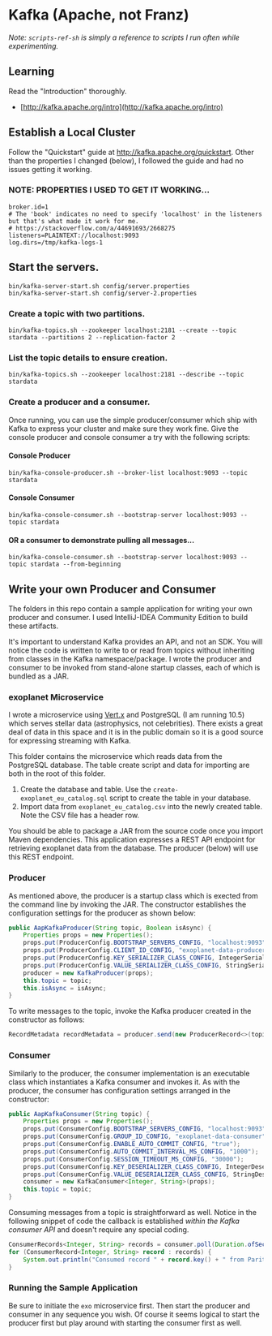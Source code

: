 # Kafka (Apache, not Franz)

*Note: `scripts-ref-sh` is simply a reference to scripts I run often while experimenting.*

## Learning
Read the "Introduction" thoroughly.
- [http://kafka.apache.org/intro](http://kafka.apache.org/intro)

## Establish a Local Cluster
Follow the "Quickstart" guide at http://kafka.apache.org/quickstart.  Other than the properties I changed (below), I followed the guide and had no issues getting it working.

### NOTE: PROPERTIES I USED TO GET IT WORKING...

```properties
broker.id=1
# The 'book' indicates no need to specify 'localhost' in the listeners but that's what made it work for me.
# https://stackoverflow.com/a/44691693/2668275
listeners=PLAINTEXT://localhost:9093
log.dirs=/tmp/kafka-logs-1
```

## Start the servers.
```shell
bin/kafka-server-start.sh config/server.properties 
bin/kafka-server-start.sh config/server-2.properties 
```

### Create a topic with two partitions.
```shell
bin/kafka-topics.sh --zookeeper localhost:2181 --create --topic stardata --partitions 2 --replication-factor 2
```

### List the topic details to ensure creation.
```shell
bin/kafka-topics.sh --zookeeper localhost:2181 --describe --topic stardata
```

### Create a producer and a consumer.
Once running, you can use the simple producer/consumer which ship with Kafka to express your cluster and make sure they work fine. Give the console producer and console consumer a try with the following scripts: 

#### Console Producer
```shell
bin/kafka-console-producer.sh --broker-list localhost:9093 --topic stardata
```
#### Console Consumer
```shell
bin/kafka-console-consumer.sh --bootstrap-server localhost:9093 --topic stardata
```
#### OR a consumer to demonstrate pulling all messages...
```shell
bin/kafka-console-consumer.sh --bootstrap-server localhost:9093 --topic stardata --from-beginning
```

## Write your own Producer and Consumer
The folders in this repo contain a sample application for writing your own producer and consumer. I used IntelliJ-IDEA Community Edition to build these artifacts.

It's important to understand Kafka provides an API, and not an SDK. You will notice the code is written to write to or read from topics without inheriting from classes in the Kafka namespace/package.  I wrote the producer and consumer to be invoked from stand-alone startup classes, each of which is bundled as a JAR.

### exoplanet Microservice
I wrote a microservice using [Vert.x](http://vertx.io/) and PostgreSQL (I am running 10.5) which serves stellar data (astrophysics, not celebrities).  There exists a great deal of data in this space and it is in the public domain so it is a good source for expressing streaming with Kafka.

This folder contains the microservice which reads data from the PostgreSQL database.  The table create script and data for importing are both in the root of this folder.

1. Create the database and table.  Use the `create-exoplanet_eu_catalog.sql` script to create the table in your database.
2. Import data from `exoplanet_eu_catalog.csv` into the newly created table.  Note the CSV file has a header row.

You should be able to package a JAR from the source code once you import Maven dependencies.  This application expresses a REST API endpoint for retrieving exoplanet data from the database.  The producer (below) will use this REST endpoint.

### Producer
As mentioned above, the producer is a startup class which is exected from the command line by invoking the JAR.  The constructor establishes the configuration settings for the producer as shown below:

```java
public AapKafkaProducer(String topic, Boolean isAsync) {
    Properties props = new Properties();
    props.put(ProducerConfig.BOOTSTRAP_SERVERS_CONFIG, "localhost:9093");
    props.put(ProducerConfig.CLIENT_ID_CONFIG, "exoplanet-data-producer");
    props.put(ProducerConfig.KEY_SERIALIZER_CLASS_CONFIG, IntegerSerializer.class.getName());
    props.put(ProducerConfig.VALUE_SERIALIZER_CLASS_CONFIG, StringSerializer.class.getName());
    producer = new KafkaProducer(props);
    this.topic = topic;
    this.isAsync = isAsync;
}
```

To write messages to the topic, invoke the Kafka producer created in the constructor as follows:

```java
RecordMetadata recordMetadata = producer.send(new ProducerRecord<>(topic, exoplanetData.getId(), exoplanetData.getEntityJson())).get();
```

### Consumer
Similarly to the producer, the consumer implementation is an executable class which instantiates a Kafka consumer and invokes it.  As with the producer, the consumer has configuration settings arranged in the constructor:

```java
public AapKafkaConsumer(String topic) {
    Properties props = new Properties();
    props.put(ConsumerConfig.BOOTSTRAP_SERVERS_CONFIG, "localhost:9093");
    props.put(ConsumerConfig.GROUP_ID_CONFIG, "exoplanet-data-consumer");
    props.put(ConsumerConfig.ENABLE_AUTO_COMMIT_CONFIG, "true");
    props.put(ConsumerConfig.AUTO_COMMIT_INTERVAL_MS_CONFIG, "1000");
    props.put(ConsumerConfig.SESSION_TIMEOUT_MS_CONFIG, "30000");
    props.put(ConsumerConfig.KEY_DESERIALIZER_CLASS_CONFIG, IntegerDeserializer.class.getName());
    props.put(ConsumerConfig.VALUE_DESERIALIZER_CLASS_CONFIG, StringDeserializer.class.getName());
    consumer = new KafkaConsumer<Integer, String>(props);
    this.topic = topic;
}
```

Consuming messages from a topic is straightforward as well.  Notice in the following snippet of code the callback is established *within the Kafka consumer API* and doesn't require any special coding.

```java
ConsumerRecords<Integer, String> records = consumer.poll(Duration.ofSeconds(1));
for (ConsumerRecord<Integer, String> record : records) {
    System.out.println("Consumed record " + record.key() + " from Parition " + record.partition() + " at Offset " + record.offset());
}
```

### Running the Sample Application
Be sure to initiate the `exo` microservice first. Then start the producer and consumer in any sequence you wish. Of course it seems logical to start the producer first but play around with starting the consumer first as well.
